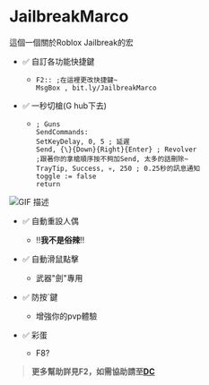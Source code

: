 # JailbreakMarco
這個一個關於Roblox Jailbreak的宏
- ✅ 自訂各功能快捷鍵
  - ```ahk
    F2:: ;在這裡更改快捷鍵~
    MsgBox , bit.ly/JailbreakMarco
    
- ✅ 一秒切槍(G hub下去)
  - ```ahk
    ; Guns
    SendCommands:
    SetKeyDelay, 0, 5 ; 延遲
    Send, {\}{Down}{Right}{Enter} ; Revolver
    ;跟著你的拿槍順序按不夠加Send, 太多的話刪除~
    TrayTip, Success, 💀, 250 ; 0.25秒的訊息通知
    toggle := false
    return
![GIF 描述](https://drive.google.com/uc?id=1tbQrcIwLDSB7h_neXRYonLhjXQE2P9RZ)
- ✅ 自動重設人偶
  - !!**我不是俗辣**!!

- ✅ 自動滑鼠點擊
  - 武器"劍"專用

- ✅ 防按`鍵
  - 增強你的pvp體驗

- ✅ 彩蛋 
   - F8?
> **更多幫助詳見F2，如需協助請至[DC](https://dsc.gg/JailbreakMarco)**
